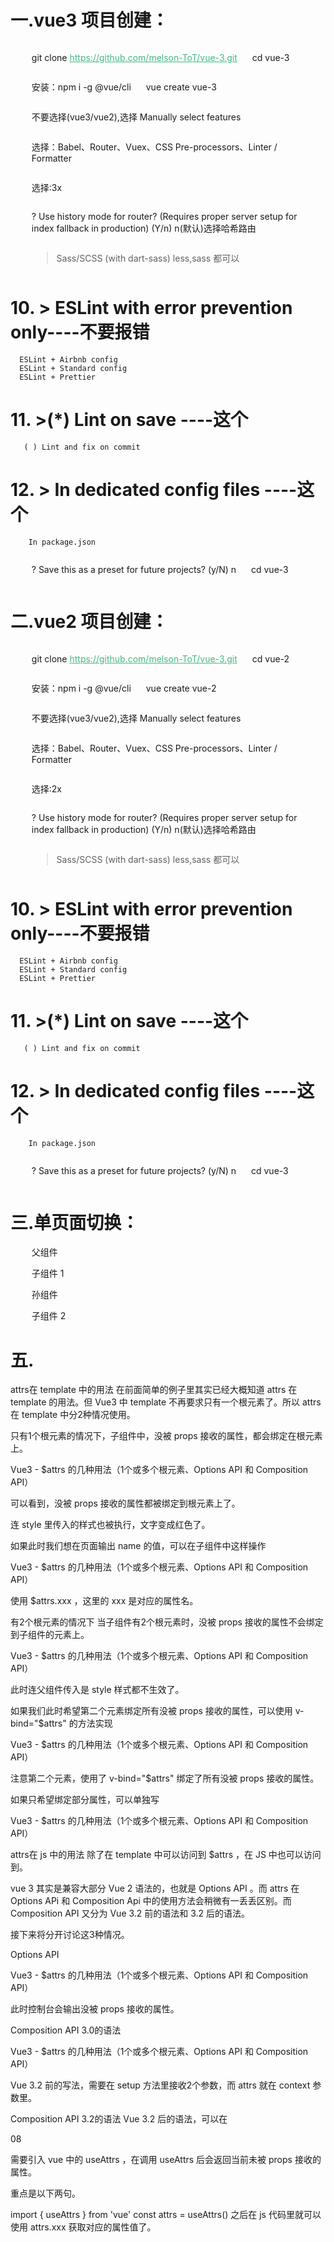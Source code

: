 # 一.vue3 项目创建：
1. git clone https://github.com/melson-ToT/vue-3.git

2. cd vue-3

3. 安装：npm i -g @vue/cli

4. vue create vue-3

5. 不要选择(vue3/vue2),选择 Manually select features

6. 选择：Babel、Router、Vuex、CSS Pre-processors、Linter / Formatter

7. 选择:3x

8. ? Use history mode for router? (Requires proper server setup for index fallback in production) (Y/n) n(默认)选择哈希路由

9. > Sass/SCSS (with dart-sass) less,sass 都可以

# 10. > ESLint with error prevention only----不要报错
      ESLint + Airbnb config
      ESLint + Standard config
      ESLint + Prettier

# 11. >(*) Lint on save  ----这个
       ( ) Lint and fix on commit

# 12. > In dedicated config files  ----这个
        In package.json

13. ? Save this as a preset for future projects? (y/N) n

14. cd vue-3



# 二.vue2 项目创建：
1. git clone https://github.com/melson-ToT/vue-3.git

2. cd vue-2

3. 安装：npm i -g @vue/cli

4. vue create vue-2

5. 不要选择(vue3/vue2),选择 Manually select features

6. 选择：Babel、Router、Vuex、CSS Pre-processors、Linter / Formatter

7. 选择:2x

8. ? Use history mode for router? (Requires proper server setup for index fallback in production) (Y/n) n(默认)选择哈希路由

9. > Sass/SCSS (with dart-sass) less,sass 都可以

# 10. > ESLint with error prevention only----不要报错
      ESLint + Airbnb config
      ESLint + Standard config
      ESLint + Prettier

# 11. >(*) Lint on save  ----这个
       ( ) Lint and fix on commit

# 12. > In dedicated config files  ----这个
        In package.json

13. ? Save this as a preset for future projects? (y/N) n

14. cd vue-3



# 三.单页面切换：
1. 父组件
<template>
  <nav>
    <router-link to="/">Home</router-link> |
    <router-link to="/about">About</router-link>
  </nav>
  <router-view/>
</template>

<style lang="less">
#app {
  font-family: Avenir, Helvetica, Arial, sans-serif;
  -webkit-font-smoothing: antialiased;
  -moz-osx-font-smoothing: grayscale;
  text-align: center;
  color: #2c3e50;
}

nav {
  padding: 30px;

  a {
    font-weight: bold;
    color: #2c3e50;

    &.router-link-exact-active {
      color: #42b983;
    }
  }
}
</style>


2. 子组件 1
<template>
  <div class="home">
    <img alt="Vue logo" src="../assets/logo.png">
    <HelloWorld msg="Welcome to Your Vue.js App"/>
  </div>
</template>

<script>
// @ is an alias to /src
import HelloWorld from '@/components/HelloWorld.vue'

export default {
  name: 'HomeView',
  components: {
    HelloWorld
  }
}
</script>

3. 孙组件
<template>
  <div class="hello">
    <h1>{{ msg }}</h1>
    <!-- 在子组件中， msg 使用了 props 接收，所以 {{ msg }} 可以直接输出 props 里接收的内容。 而没在 props 里接收的内容，全部都放到了 $attrs 里， -->
    <p>
      For a guide and recipes on how to configure / customize this project,<br>
      check out the
      <a href="https://cli.vuejs.org" target="_blank" rel="noopener">vue-cli documentation</a>.
    </p>
    <h3>Installed CLI Plugins</h3>
    <ul>
      <li><a href="https://github.com/vuejs/vue-cli/tree/dev/packages/%40vue/cli-plugin-babel" target="_blank" rel="noopener">babel</a></li>
      <li><a href="https://github.com/vuejs/vue-cli/tree/dev/packages/%40vue/cli-plugin-router" target="_blank" rel="noopener">router</a></li>
      <li><a href="https://github.com/vuejs/vue-cli/tree/dev/packages/%40vue/cli-plugin-vuex" target="_blank" rel="noopener">vuex</a></li>
      <li><a href="https://github.com/vuejs/vue-cli/tree/dev/packages/%40vue/cli-plugin-eslint" target="_blank" rel="noopener">eslint</a></li>
    </ul>
    <h3>Essential Links</h3>
    <ul>
      <li><a href="https://vuejs.org" target="_blank" rel="noopener">Core Docs</a></li>
      <li><a href="https://forum.vuejs.org" target="_blank" rel="noopener">Forum</a></li>
      <li><a href="https://chat.vuejs.org" target="_blank" rel="noopener">Community Chat</a></li>
      <li><a href="https://twitter.com/vuejs" target="_blank" rel="noopener">Twitter</a></li>
      <li><a href="https://news.vuejs.org" target="_blank" rel="noopener">News</a></li>
    </ul>
    <h3>Ecosystem</h3>
    <ul>
      <li><a href="https://router.vuejs.org" target="_blank" rel="noopener">vue-router</a></li>
      <li><a href="https://vuex.vuejs.org" target="_blank" rel="noopener">vuex</a></li>
      <li><a href="https://github.com/vuejs/vue-devtools#vue-devtools" target="_blank" rel="noopener">vue-devtools</a></li>
      <li><a href="https://vue-loader.vuejs.org" target="_blank" rel="noopener">vue-loader</a></li>
      <li><a href="https://github.com/vuejs/awesome-vue" target="_blank" rel="noopener">awesome-vue</a></li>
    </ul>
  </div>
</template>

<script>
export default {
  name: 'HelloWorld',
  props: {
    msg: String
  }
}
</script>

<!-- Add "scoped" attribute to limit CSS to this component only -->
<style scoped lang="less">
h3 {
  margin: 40px 0 0;
}
ul {
  list-style-type: none;
  padding: 0;
}
li {
  display: inline-block;
  margin: 0 10px;
}
a {
  color: #42b983;
}
</style>


4. 子组件 2
<template>
  <div class="about">
    <h1>This is an about page</h1>
  </div>
</template>


# 五. <HelloWorld msg="属性"/>
<!-- 在子组件中， msg 使用了 props 接收，所以 {{ msg }} 可以直接输出 props 里接收的内容。 而没在 props 里接收的内容，全部都放到了 $attrs 里， -->

attrs在 template 中的用法
在前面简单的例子里其实已经大概知道 attrs 在 template 的用法。但 Vue3 中 template 不再要求只有一个根元素了。所以 attrs 在 template 中分2种情况使用。


只有1个根元素的情况下，子组件中，没被 props 接收的属性，都会绑定在根元素上。

<!-- 父组件 ParentCom.vue -->
<template>
  <ChildCom
    msg="雷猴"
    data="123"
    name="鲨鱼辣椒"
    style="color: red;"
  />
</template>

<script setup>
import ChildCom from './ChildCom.vue'
</script>



<!-- 子组件 ChildCom.vue -->
<template>
  <div>
    {{ msg }}
  </div>
</template>

<script setup>
defineProps({
  msg: {
    type: String
  }
})
</script>
Vue3 - $attrs 的几种用法（1个或多个根元素、Options API 和 Composition API）

可以看到，没被 props 接收的属性都被绑定到根元素上了。

连 style 里传入的样式也被执行，文字变成红色了。



如果此时我们想在页面输出 name 的值，可以在子组件中这样操作

<!-- 这里省略 父组件代码 ...... -->



<!-- 子组件 ChildCom.vue -->
<template>
  <div>
    {{ $attrs.name }}
  </div>
</template>

<script setup>
defineProps({
  msg: {
    type: String
  }
})
</script>
Vue3 - $attrs 的几种用法（1个或多个根元素、Options API 和 Composition API）

使用 $attrs.xxx ，这里的 xxx 是对应的属性名。



有2个根元素的情况下
当子组件有2个根元素时，没被 props 接收的属性不会绑定到子组件的元素上。

<!-- 父组件 ParentCom.vue -->
<template>
  <ChildCom
    msg="雷猴"
    data="123"
    name="鲨鱼辣椒"
    style="color: red;"
  />
</template>

<script setup>
import ChildCom from './ChildCom.vue'
</script>



<!-- 子组件 ChildCom.vue -->
<template>
  <div>
    {{ msg }}
  </div>
  <div>
    {{ msg }}
  </div>
</template>

<script setup>
defineProps({
  msg: {
    type: String
  }
})
</script>
Vue3 - $attrs 的几种用法（1个或多个根元素、Options API 和 Composition API）

此时连父组件传入是 style 样式都不生效了。

如果我们此时希望第二个元素绑定所有没被 props 接收的属性，可以使用 v-bind="$attrs" 的方法实现

<!-- 父组件 ParentCom.vue -->
<template>
  <ChildCom
    msg="雷猴"
    data="123"
    name="鲨鱼辣椒"
    style="color: red;"
  />
</template>

<script setup>
import ChildCom from './ChildCom.vue'
</script>



<!-- 子组件 ChildCom.vue -->
<template>
  <div>
    {{ msg }}
  </div>
  <div v-bind="$attrs">
    {{ msg }}
  </div>
</template>

<script setup>
defineProps({
  msg: {
    type: String
  }
})
</script>
Vue3 - $attrs 的几种用法（1个或多个根元素、Options API 和 Composition API）

注意第二个元素，使用了 v-bind="$attrs" 绑定了所有没被 props 接收的属性。



如果只希望绑定部分属性，可以单独写

<!-- 这里省略 父组件代码 ...... -->



<!-- 子组件 ChildCom.vue -->
<template>
  <div>
    {{ msg }}
  </div>
  <div :style="$attrs.style">
    {{ msg }}
  </div>
</template>

<script setup>
defineProps({
  msg: {
    type: String
  }
})
</script>
Vue3 - $attrs 的几种用法（1个或多个根元素、Options API 和 Composition API）





attrs在 js 中的用法
除了在 template 中可以访问到 $attrs ，在 JS 中也可以访问到。



vue 3 其实是兼容大部分 Vue 2 语法的，也就是 Options API 。而 attrs 在 Options APi 和 Composition Api 中的使用方法会稍微有一丢丢区别。而 Composition API 又分为 Vue 3.2 前的语法和 3.2 后的语法。

接下来将分开讨论这3种情况。



Options API
<!-- 父组件 ParentCom.vue -->
<template>
  <ChildCom
    msg="雷猴"
    data="123"
    name="鲨鱼辣椒"
    style="color: red;"
  />
</template>

<script setup>
import ChildCom from './ChildCom.vue'
</script>



<!-- 子组件 ChildCom.vue 暂不关注 template 部分 -->
<script>
export default {
  props: {
    msg: {
      type: String
    }
  },
  mounted() {
    console.log(this.$attrs)
  }
}
</script>
Vue3 - $attrs 的几种用法（1个或多个根元素、Options API 和 Composition API）

此时控制台会输出没被 props 接收的属性。



Composition API 3.0的语法
<!-- 父组件 ParentCom.vue -->
<template>
  <ChildCom
    msg="雷猴"
    data="123"
    name="鲨鱼辣椒"
    style="color: red;"
  />
</template>

<script setup>
import ChildCom from './ChildCom.vue'
</script>



<!-- 子组件 ChildCom.vue 暂不关注 template 部分 -->
<script>
export default {
  props: {
    msg: {
      type: String
    }
  },
  setup(props, context) {
    console.log('props: ', props)
    console.log('attrs: ', context.attrs)
  }
}
</script>
Vue3 - $attrs 的几种用法（1个或多个根元素、Options API 和 Composition API）

Vue 3.2 前的写法，需要在 setup 方法里接收2个参数，而 attrs 就在 context 参数里。



Composition API 3.2的语法
Vue 3.2 后的语法，可以在 <script> 标签上添加 setup 属性。所以在代码里就不需要再调用 setup 方法了。

在这种情况下，props 成了默认的全局方法，而 attrs 则需要另外引入。

<!-- 父组件 ParentCom.vue -->
<template>
  <ChildCom
    msg="雷猴"
    data="123"
    name="鲨鱼辣椒"
    style="color: red;"
  />
</template>

<script setup>
import ChildCom from './ChildCom.vue'
</script>



<!-- 子组件 ChildCom.vue 暂不关注 template 部分 -->
<script setup>
import { useAttrs } from 'vue'

const props = defineProps({
  msg: {
    type: String
  }
})

const attrs = useAttrs()

console.log('props: ', props)
console.log('attrs: ', attrs)
</script>
08



需要引入 vue 中的 useAttrs ，在调用 useAttrs 后会返回当前未被 props 接收的属性。

重点是以下两句。

import { useAttrs } from 'vue'
const attrs = useAttrs()
之后在 js 代码里就可以使用 attrs.xxx 获取对应的属性值了。